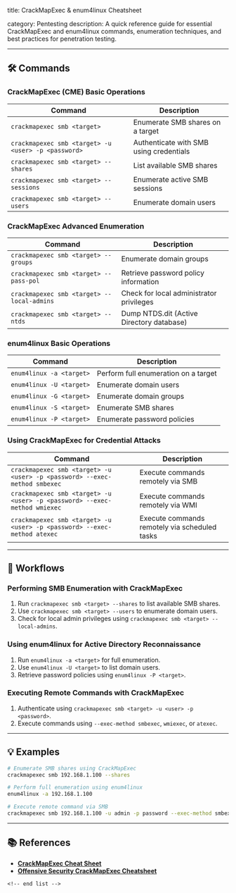 title: CrackMapExec & enum4linux Cheatsheet

category: Pentesting
description: A quick reference guide for essential CrackMapExec and enum4linux commands, enumeration techniques, and best practices for penetration testing.

---

## 🛠️ Commands

### **CrackMapExec (CME) Basic Operations**

| Command                                               | Description                             |
| ----------------------------------------------------- | --------------------------------------- |
| `crackmapexec smb <target>`                         | Enumerate SMB shares on a target        |
| `crackmapexec smb <target> -u <user> -p <password>` | Authenticate with SMB using credentials |
| `crackmapexec smb <target> --shares`                | List available SMB shares               |
| `crackmapexec smb <target> --sessions`              | Enumerate active SMB sessions           |
| `crackmapexec smb <target> --users`                 | Enumerate domain users                  |

### **CrackMapExec Advanced Enumeration**

| Command                                      | Description                               |
| -------------------------------------------- | ----------------------------------------- |
| `crackmapexec smb <target> --groups`       | Enumerate domain groups                   |
| `crackmapexec smb <target> --pass-pol`     | Retrieve password policy information      |
| `crackmapexec smb <target> --local-admins` | Check for local administrator privileges  |
| `crackmapexec smb <target> --ntds`         | Dump NTDS.dit (Active Directory database) |

### **enum4linux Basic Operations**

| Command                    | Description                          |
| -------------------------- | ------------------------------------ |
| `enum4linux -a <target>` | Perform full enumeration on a target |
| `enum4linux -U <target>` | Enumerate domain users               |
| `enum4linux -G <target>` | Enumerate domain groups              |
| `enum4linux -S <target>` | Enumerate SMB shares                 |
| `enum4linux -P <target>` | Enumerate password policies          |

### **Using CrackMapExec for Credential Attacks**

| Command                                                                     | Description                                   |
| --------------------------------------------------------------------------- | --------------------------------------------- |
| `crackmapexec smb <target> -u <user> -p <password> --exec-method smbexec` | Execute commands remotely via SMB             |
| `crackmapexec smb <target> -u <user> -p <password> --exec-method wmiexec` | Execute commands remotely via WMI             |
| `crackmapexec smb <target> -u <user> -p <password> --exec-method atexec`  | Execute commands remotely via scheduled tasks |

---

## 🔄 Workflows

### **Performing SMB Enumeration with CrackMapExec**

1. Run `crackmapexec smb <target> --shares` to list available SMB shares.
2. Use `crackmapexec smb <target> --users` to enumerate domain users.
3. Check for local admin privileges using `crackmapexec smb <target> --local-admins`.

### **Using enum4linux for Active Directory Reconnaissance**

1. Run `enum4linux -a <target>` for full enumeration.
2. Use `enum4linux -U <target>` to list domain users.
3. Retrieve password policies using `enum4linux -P <target>`.

### **Executing Remote Commands with CrackMapExec**

1. Authenticate using `crackmapexec smb <target> -u <user> -p <password>`.
2. Execute commands using `--exec-method smbexec`, `wmiexec`, or `atexec`.

---

## 💡 Examples

```sh
# Enumerate SMB shares using CrackMapExec
crackmapexec smb 192.168.1.100 --shares

# Perform full enumeration using enum4linux
enum4linux -a 192.168.1.100

# Execute remote command via SMB
crackmapexec smb 192.168.1.100 -u admin -p password --exec-method smbexec -x "whoami"
```

---

## 📚 References

- **[CrackMapExec Cheat Sheet](https://www.stationx.net/crackmapexec-cheat-sheet/)**
- **[Offensive Security CrackMapExec Cheatsheet](https://cheatsheet.haax.fr/windows-systems/exploitation/crackmapexec/)**

```
<!-- end list -->
```
